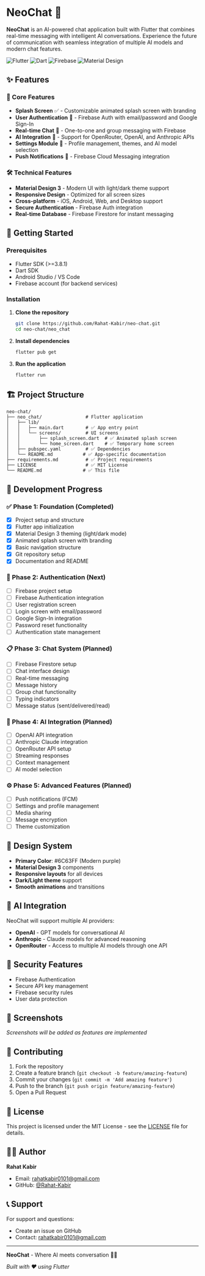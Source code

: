 # NeoChat 🚀

**NeoChat** is an AI-powered chat application built with Flutter that combines real-time messaging with intelligent AI conversations. Experience the future of communication with seamless integration of multiple AI models and modern chat features.

![Flutter](https://img.shields.io/badge/Flutter-02569B?style=for-the-badge&logo=flutter&logoColor=white)
![Dart](https://img.shields.io/badge/Dart-0175C2?style=for-the-badge&logo=dart&logoColor=white)
![Firebase](https://img.shields.io/badge/Firebase-039BE5?style=for-the-badge&logo=Firebase&logoColor=white)
![Material Design](https://img.shields.io/badge/Material%20Design-757575?style=for-the-badge&logo=material-design&logoColor=white)

## ✨ Features

### 🎨 Core Features
- **Splash Screen** ✅ - Customizable animated splash screen with branding
- **User Authentication** 🔄 - Firebase Auth with email/password and Google Sign-In
- **Real-time Chat** 🔄 - One-to-one and group messaging with Firebase
- **AI Integration** 🔄 - Support for OpenRouter, OpenAI, and Anthropic APIs
- **Settings Module** 🔄 - Profile management, themes, and AI model selection
- **Push Notifications** 🔄 - Firebase Cloud Messaging integration

### 🛠️ Technical Features
- **Material Design 3** - Modern UI with light/dark theme support
- **Responsive Design** - Optimized for all screen sizes
- **Cross-platform** - iOS, Android, Web, and Desktop support
- **Secure Authentication** - Firebase Auth integration
- **Real-time Database** - Firebase Firestore for instant messaging

## 🚀 Getting Started

### Prerequisites
- Flutter SDK (>=3.8.1)
- Dart SDK
- Android Studio / VS Code
- Firebase account (for backend services)

### Installation

1. **Clone the repository**
   ```bash
   git clone https://github.com/Rahat-Kabir/neo-chat.git
   cd neo-chat/neo_chat
   ```

2. **Install dependencies**
   ```bash
   flutter pub get
   ```

3. **Run the application**
   ```bash
   flutter run
   ```

## 🏗️ Project Structure

```
neo-chat/
├── neo_chat/                # Flutter application
│   ├── lib/
│   │   ├── main.dart        # ✅ App entry point
│   │   └── screens/         # UI screens
│   │       ├── splash_screen.dart  # ✅ Animated splash screen
│   │       └── home_screen.dart    # ✅ Temporary home screen
│   ├── pubspec.yaml         # ✅ Dependencies
│   └── README.md           # ✅ App-specific documentation
├── requirements.md          # ✅ Project requirements
├── LICENSE                  # ✅ MIT License
└── README.md               # ✅ This file
```

## 🔧 Development Progress

### ✅ Phase 1: Foundation (Completed)
- [x] Project setup and structure
- [x] Flutter app initialization
- [x] Material Design 3 theming (light/dark mode)
- [x] Animated splash screen with branding
- [x] Basic navigation structure
- [x] Git repository setup
- [x] Documentation and README

### 🔄 Phase 2: Authentication (Next)
- [ ] Firebase project setup
- [ ] Firebase Authentication integration
- [ ] User registration screen
- [ ] Login screen with email/password
- [ ] Google Sign-In integration
- [ ] Password reset functionality
- [ ] Authentication state management

### 📋 Phase 3: Chat System (Planned)
- [ ] Firebase Firestore setup
- [ ] Chat interface design
- [ ] Real-time messaging
- [ ] Message history
- [ ] Group chat functionality
- [ ] Typing indicators
- [ ] Message status (sent/delivered/read)

### 🤖 Phase 4: AI Integration (Planned)
- [ ] OpenAI API integration
- [ ] Anthropic Claude integration
- [ ] OpenRouter API setup
- [ ] Streaming responses
- [ ] Context management
- [ ] AI model selection

### ⚙️ Phase 5: Advanced Features (Planned)
- [ ] Push notifications (FCM)
- [ ] Settings and profile management
- [ ] Media sharing
- [ ] Message encryption
- [ ] Theme customization

## 🎨 Design System

- **Primary Color**: #6C63FF (Modern purple)
- **Material Design 3** components
- **Responsive layouts** for all devices
- **Dark/Light theme** support
- **Smooth animations** and transitions

## 🤖 AI Integration

NeoChat will support multiple AI providers:
- **OpenAI** - GPT models for conversational AI
- **Anthropic** - Claude models for advanced reasoning
- **OpenRouter** - Access to multiple AI models through one API

## 🔐 Security Features

- Firebase Authentication
- Secure API key management
- Firebase security rules
- User data protection

## 📱 Screenshots

*Screenshots will be added as features are implemented*

## 🤝 Contributing

1. Fork the repository
2. Create a feature branch (`git checkout -b feature/amazing-feature`)
3. Commit your changes (`git commit -m 'Add amazing feature'`)
4. Push to the branch (`git push origin feature/amazing-feature`)
5. Open a Pull Request

## 📄 License

This project is licensed under the MIT License - see the [LICENSE](LICENSE) file for details.

## 👨‍💻 Author

**Rahat Kabir**
- Email: rahatkabir0101@gmail.com
- GitHub: [@Rahat-Kabir](https://github.com/Rahat-Kabir)

## 📞 Support

For support and questions:
- Create an issue on GitHub
- Contact: rahatkabir0101@gmail.com

---

**NeoChat** - Where AI meets conversation 💬✨

*Built with ❤️ using Flutter*
